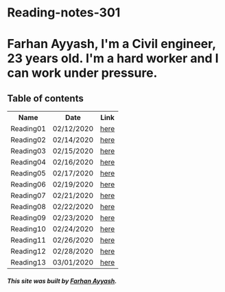 # Reading-notes-301

# Farhan Ayyash, I'm a Civil engineer, 23 years old. I'm a hard worker and I can work under pressure.

## Table of contents


<table>
  <tr>
    <th>Name</th>
    <th>Date</th>
    <th>Link</th>
  </tr>
  <tr>
    <td>Reading01</td>
    <td>02/12/2020</td>
    <td><a href="https://farhanayyash.github.io/Reading-notes-301/read01">here</a></td>
  </tr>
  <tr>
    <td>Reading02</td>
    <td>02/14/2020</td>
    <td><a href="https://farhanayyash.github.io/Reading-notes-301/read02">here</a></td>
  </tr>
  <tr>
    <td>Reading03</td>
    <td>02/15/2020</td>
    <td><a href="https://farhanayyash.github.io/Reading-notes-301/read03">here</a></td>
  </tr>
  <tr>
    <td>Reading04</td>
    <td>02/16/2020</td>
    <td><a href="https://farhanayyash.github.io/Reading-notes-301/read04">here</a></td>
  </tr>
  <tr>
    <td>Reading05</td>
    <td>02/17/2020</td>
    <td><a href="https://farhanayyash.github.io/Reading-notes-301/read05">here</a></td>
  </tr>
  <tr>
    <td>Reading06</td>
    <td>02/19/2020</td>
    <td><a href="https://farhanayyash.github.io/Reading-notes-301/read06">here</a></td>
  </tr>
  <tr>
    <td>Reading07</td>
    <td>02/21/2020</td>
    <td><a href="https://farhanayyash.github.io/Reading-notes-301/read07">here</a></td>
  </tr>
  <tr>
    <td>Reading08</td>
    <td>02/22/2020</td>
    <td><a href="https://farhanayyash.github.io/Reading-notes-301/read08">here</a></td>
  </tr>
   <tr>
    <td>Reading09</td>
    <td>02/23/2020</td>
    <td><a href="https://farhanayyash.github.io/Reading-notes-301/read09">here</a></td>
  </tr>
  <tr>
    <td>Reading10</td>
    <td>02/24/2020</td>
    <td><a href="https://farhanayyash.github.io/Reading-notes-301/read10">here</a></td>
  </tr>
  <tr>
    <td>Reading11</td>
    <td>02/26/2020</td>
    <td><a href="https://farhanayyash.github.io/Reading-notes-301/read11">here</a></td>
  </tr>
   <tr>
    <td>Reading12</td>
    <td>02/28/2020</td>
    <td><a href="https://farhanayyash.github.io/Reading-notes-301/read12">here</a></td>
  </tr>
  <tr>
    <td>Reading13</td>
    <td>03/01/2020</td>
    <td><a href="https://farhanayyash.github.io/Reading-notes-301/read13">here</a></td>
  </tr>
</table>


##### This site was built by [Farhan Ayyash](https://github.com/farhanayyash). 